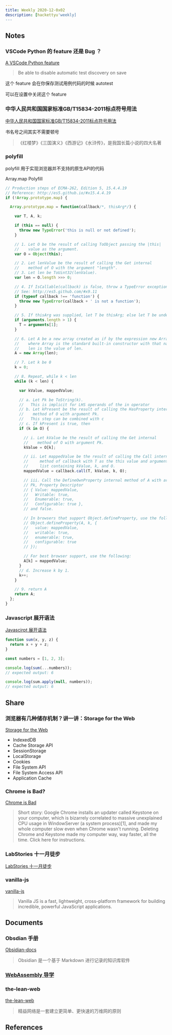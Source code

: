 ```yaml
---
title: Weekly 2020-12-0x02
description: [hackettyu'weekly]
---
```


## Notes

### VSCode Python 的 feature 还是 Bug ？

[A VSCode Python feature]

> Be able to disable automatic test discovery on save

这个 feature 会在你保存测试用例代码的时候 autotest

可以在设置中关闭这个 feature

### 中华人民共和国国家标准GB/T15834-2011标点符号用法

[中华人民共和国国家标准GB/T15834-2011标点符号用法]

书名号之间其实不需要顿号

> 《红楼梦》《三国演义》《西游记》《水浒传》，是我国长篇小说的四大名著

### polyfill

polyfill 用于实现浏览器并不支持的原生API的代码

Array.map Polyfill

```javascript
// Production steps of ECMA-262, Edition 5, 15.4.4.19
// Reference: http://es5.github.io/#x15.4.4.19
if (!Array.prototype.map) {

  Array.prototype.map = function(callback/*, thisArg*/) {

    var T, A, k;

    if (this == null) {
      throw new TypeError('this is null or not defined');
    }

    // 1. Let O be the result of calling ToObject passing the |this|
    //    value as the argument.
    var O = Object(this);

    // 2. Let lenValue be the result of calling the Get internal
    //    method of O with the argument "length".
    // 3. Let len be ToUint32(lenValue).
    var len = O.length >>> 0;

    // 4. If IsCallable(callback) is false, throw a TypeError exception.
    // See: http://es5.github.com/#x9.11
    if (typeof callback !== 'function') {
      throw new TypeError(callback + ' is not a function');
    }

    // 5. If thisArg was supplied, let T be thisArg; else let T be undefined.
    if (arguments.length > 1) {
      T = arguments[1];
    }

    // 6. Let A be a new array created as if by the expression new Array(len)
    //    where Array is the standard built-in constructor with that name and
    //    len is the value of len.
    A = new Array(len);

    // 7. Let k be 0
    k = 0;

    // 8. Repeat, while k < len
    while (k < len) {

      var kValue, mappedValue;

      // a. Let Pk be ToString(k).
      //   This is implicit for LHS operands of the in operator
      // b. Let kPresent be the result of calling the HasProperty internal
      //    method of O with argument Pk.
      //   This step can be combined with c
      // c. If kPresent is true, then
      if (k in O) {

        // i. Let kValue be the result of calling the Get internal
        //    method of O with argument Pk.
        kValue = O[k];

        // ii. Let mappedValue be the result of calling the Call internal
        //     method of callback with T as the this value and argument
        //     list containing kValue, k, and O.
        mappedValue = callback.call(T, kValue, k, O);

        // iii. Call the DefineOwnProperty internal method of A with arguments
        // Pk, Property Descriptor
        // { Value: mappedValue,
        //   Writable: true,
        //   Enumerable: true,
        //   Configurable: true },
        // and false.

        // In browsers that support Object.defineProperty, use the following:
        // Object.defineProperty(A, k, {
        //   value: mappedValue,
        //   writable: true,
        //   enumerable: true,
        //   configurable: true
        // });

        // For best browser support, use the following:
        A[k] = mappedValue;
      }
      // d. Increase k by 1.
      k++;
    }

    // 9. return A
    return A;
  };
}
```

### Javascript 展开语法

[Javascirpt 展开语法]

```javascript
function sum(x, y, z) {
  return x + y + z;
}

const numbers = [1, 2, 3];

console.log(sum(...numbers));
// expected output: 6

console.log(sum.apply(null, numbers));
// expected output: 6
```

## Share

### 浏览器有几种储存机制？讲一讲：Storage for the Web

[Storage for the Web]

- IndexedDB
- Cache Storage API
- SessionStorage
- LocalStorage
- Cookies
- File System API
- File System Access API
- Application Cache

### Chrome is Bad?

[Chrome is Bad]

> Short story: Google Chrome installs an updater called Keystone on your computer, which is bizarrely correlated to massive unexplained CPU usage in WindowServer (a system process)[1], and made my whole computer slow even when Chrome wasn't running. Deleting Chrome and Keystone made my computer way, way faster, all the time. Click here for instructions.

### LabStories 十一月徒步

[LabStories 十一月徒步]

### vanilla-js

[vanilla-js]

> Vanilla JS is a fast, lightweight, cross-platform framework
for building incredible, powerful JavaScript applications.

## Documents

### Obsdian 手册

[Obsidian-docs]

> Obsidian 是一个基于 Markdown 进行记录的知识库软件

### [WebAssembly 导学]

### the-lean-web

[the-lean-web]

> 精益网络是一套建立更简单、更快速的万维网的原则

## References

[Obsidian-docs]:https://jackiegeek.gitee.io/obsidian-docs/zh/Obsidian/
[A VSCode Python feature]:https://github.com/Microsoft/vscode-python/issues/1037
[中华人民共和国国家标准GB/T15834-2011标点符号用法]:https://yywz.sumhs.edu.cn/f4/ad/c4705a193709/page.htm
[Storage for the Web]:https://mp.weixin.qq.com/s/_guTUU7H8G31nPZKmEX49A
[Chrome is Bad]:https://chromeisbad.com/
[LabStories 十一月徒步]:https://yuezhu.org/%E5%8D%81%E4%B8%80%E6%9C%88%E5%BE%92%E6%AD%A5/
[polyfill]:https://polyfill.io/v3/
[vanilla-js]:http://vanilla-js.com/
[the-lean-web]:https://github.com/Yuxiaoy1/the-lean-web/
[Javascirpt 展开语法]:https://developer.mozilla.org/zh-CN/docs/Web/JavaScript/Reference/Operators/Spread_syntax
[WebAssembly 导学]:https://developer.mozilla.org/zh-CN/docs/Web/JavaScript/Reference/Operators/Spread_syntax